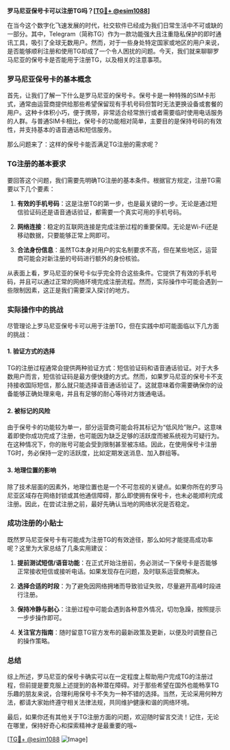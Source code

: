 **罗马尼亚保号卡可以注册TG吗？[[TG💪+ @esim1088](https://t.me/s/esim1088)]**

在当今这个数字化飞速发展的时代，社交软件已经成为我们日常生活中不可或缺的一部分。其中，Telegram（简称TG）作为一款功能强大且注重隐私保护的即时通讯工具，吸引了全球无数用户。然而，对于一些身处特定国家或地区的用户来说，是否能够顺利注册和使用TG却成了一个令人困扰的问题。今天，我们就来聊聊罗马尼亚的保号卡是否能用于注册TG，以及相关的注意事项。

### 罗马尼亚保号卡的基本概念

首先，让我们了解一下什么是罗马尼亚的保号卡。保号卡是一种特殊的SIM卡形式，通常由运营商提供给那些希望保留现有手机号码但暂时无法更换设备或套餐的用户。这种卡体积小巧，便于携带，非常适合经常旅行或者需要临时使用电话服务的人群。与普通SIM卡相比，保号卡的功能相对简单，主要目的是保持号码的有效性，并支持基本的语音通话和短信服务。

那么问题来了：这样的保号卡能否满足TG注册的需求呢？

### TG注册的基本要求

要回答这个问题，我们需要先明确TG注册的基本条件。根据官方规定，注册TG需要以下几个要素：

1. **有效的手机号码**：这是注册TG的第一步，也是最关键的一步。无论是通过短信验证码还是语音通话验证，都需要一个真实可用的手机号码。
   
2. **网络连接**：稳定的互联网连接是完成注册过程的重要保障。无论是Wi-Fi还是移动数据，只要能够正常上网即可。

3. **合法身份信息**：虽然TG本身对用户的实名制要求不高，但在某些地区，运营商可能会对新注册的号码进行额外的身份核验。

从表面上看，罗马尼亚的保号卡似乎完全符合这些条件。它提供了有效的手机号码，并且可以通过正常的网络环境完成注册流程。然而，实际操作中可能会遇到一些限制因素，这正是我们需要深入探讨的地方。

### 实际操作中的挑战

尽管理论上罗马尼亚保号卡可以用于注册TG，但在实践中却可能面临以下几方面的挑战：

#### 1. 验证方式的选择

TG的注册过程通常会提供两种验证方式：短信验证码和语音通话验证。对于大多数用户而言，短信验证码是最方便快捷的方式。然而，如果罗马尼亚的保号卡不支持接收国际短信，那么就只能选择语音通话验证了。这就意味着你需要确保你的设备能够正确处理来电，并且有足够的耐心等待对方拨通电话。

#### 2. 被标记的风险

由于保号卡的功能较为单一，部分运营商可能会将其标记为“低风险”账户。这意味着即使你成功完成了注册，也可能因为缺乏足够的活跃度而被系统视为可疑行为。在这种情况下，你的账号可能会受到限制甚至被冻结。因此，在使用保号卡注册TG时，务必保持一定的活跃度，比如定期发送消息、加入群组等。

#### 3. 地理位置的影响

除了技术层面的因素外，地理位置也是一个不可忽视的关键点。如果你所在的罗马尼亚区域存在网络封锁或其他通信障碍，那么即使拥有保号卡，也未必能顺利完成注册。因此，在尝试注册之前，最好先确认当地的网络状况是否稳定。

### 成功注册的小贴士

既然罗马尼亚保号卡有可能成为注册TG的有效途径，那么如何才能提高成功率呢？这里为大家总结了几条实用建议：

1. **提前测试短信/语音功能**：在正式开始注册前，务必测试一下保号卡是否能够正常接收短信或接听电话。如果发现存在问题，及时联系运营商解决。

2. **选择合适的时段**：为了避免因网络拥堵而导致验证失败，尽量避开高峰时段进行注册。

3. **保持冷静与耐心**：注册过程中可能会遇到各种意外情况，切勿急躁，按照提示一步步操作即可。

4. **关注官方指南**：随时留意TG官方发布的最新政策及更新，以便及时调整自己的操作策略。

### 总结

综上所述，罗马尼亚的保号卡确实可以在一定程度上帮助用户完成TG的注册过程，但前提是要克服上述提到的各种潜在障碍。对于那些希望在国外也能畅享TG乐趣的朋友来说，合理利用保号卡不失为一种不错的选择。当然，无论采用何种方法，都请大家始终遵守相关法律法规，共同维护健康和谐的网络环境。

最后，如果你还有其他关于TG注册方面的问题，欢迎随时留言交流！记住，无论在哪里，保持好奇心和探索精神才是最重要的哦~

[[TG💪+ @esim1088](https://t.me/s/esim1088) ![Image](https://i.postimg.cc/4NQfJmqS/Snipaste-2025-05-13-00-14-12.png)]